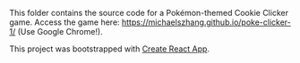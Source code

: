 This folder contains the source code for a Pokémon-themed Cookie Clicker game. Access the game here: https://michaelszhang.github.io/poke-clicker-1/ (Use Google Chrome!).

This project was bootstrapped with [Create React App](https://github.com/facebook/create-react-app).
